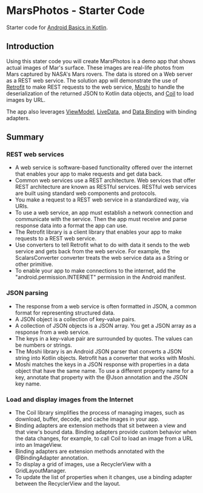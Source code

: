 MarsPhotos - Starter Code
==================================

Starter code for [Android Basics in Kotlin](https://developer.android.com/courses/android-basics-kotlin/unit-4).

Introduction
------------

Using this stater code you will create MarsPhotos is a demo app that shows actual images of Mar's surface. These images are
real-life photos from Mars captured by NASA's Mars rovers. The data is stored on a Web server
as a REST web service.  The solution app will demonstrate the use of [Retrofit](https://square.github.io/retrofit/) to make REST requests to the web service, [Moshi](https://github.com/square/moshi) to
handle the deserialization of the returned JSON to Kotlin data objects, and [Coil](https://coil-kt.github.io/coil/) to load images by URL.

The app also leverages [ViewModel](https://developer.android.com/topic/libraries/architecture/viewmodel),
[LiveData](https://developer.android.com/topic/libraries/architecture/livedata), and
[Data Binding](https://developer.android.com/topic/libraries/data-binding/) with binding 
adapters.

Summary
--------------

### REST web services

- A web service is software-based functionality offered over the internet that enables your app to make requests and get data back.
- Common web services use a REST architecture. Web services that offer REST architecture are known as RESTful services. RESTful web services are built using standard web components and protocols.
- You make a request to a REST web service in a standardized way, via URIs.
- To use a web service, an app must establish a network connection and communicate with the service. Then the app must receive and parse response data into a format the app can use.
- The Retrofit library is a client library that enables your app to make requests to a REST web service.
- Use converters to tell Retrofit what to do with data it sends to the web service and gets back from the web service. For example, the ScalarsConverter converter treats the web service data as a String or other primitive.
- To enable your app to make connections to the internet, add the "android.permission.INTERNET" permission in the Android manifest.

### JSON parsing

- The response from a web service is often formatted in JSON, a common format for representing structured data.
- A JSON object is a collection of key-value pairs.
- A collection of JSON objects is a JSON array. You get a JSON array as a response from a web service.
- The keys in a key-value pair are surrounded by quotes. The values can be numbers or strings.
- The Moshi library is an Android JSON parser that converts a JSON string into Kotlin objects. Retrofit has a converter that works with Moshi.
- Moshi matches the keys in a JSON response with properties in a data object that have the same name.
To use a different property name for a key, annotate that property with the @Json annotation and the JSON key name.

### Load and display images from the Internet
- The Coil library simplifies the process of managing images, such as download, buffer, decode, and cache images in your app.
- Binding adapters are extension methods that sit between a view and that view's bound data. Binding adapters provide custom behavior when the data changes, for example, to call Coil to load an image from a URL into an ImageView.
- Binding adapters are extension methods annotated with the @BindingAdapter annotation.
- To display a grid of images, use a RecyclerView with a GridLayoutManager.
- To update the list of properties when it changes, use a binding adapter between the RecyclerView and the layout.
